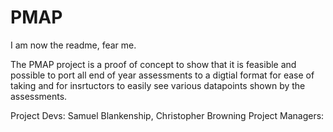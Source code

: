 # PMAP

I am now the readme, fear me.

The PMAP project is a proof of concept to show that it is feasible and possible to port 
all end of year assessments to a digtial format for ease of taking and for insrtuctors to 
easily see various datapoints shown by the assessments. 

Project Devs: Samuel Blankenship, Christopher Browning
Project Managers: 


